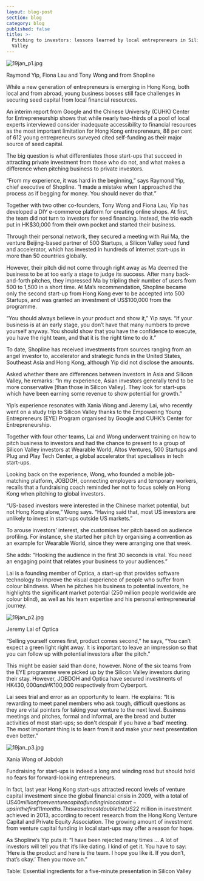 ```yaml
---
layout: blog-post
section: blog
category: blog
published: false
title: >-
  Pitching to investors: lessons learned by local entrepreneurs in Silicon
  Valley
---
```

![19jan_p1.jpg]({{site.baseurl}}/media/19jan_p1.jpg)

Raymond Yip, Fiona Lau and Tony Wong and from Shopline

While a new generation of entrepreneurs is emerging in Hong Kong, both local and from abroad, young business bosses still face challenges in securing seed capital from local financial resources.

An interim report from Google and the Chinese University (CUHK) Center for Entrepreneurship shows that while nearly two-thirds of a pool of local experts interviewed consider inadequate accessibility to financial resources as the most important limitation for Hong Kong entrepreneurs, 88 per cent of 612 young entrepreneurs surveyed cited self-funding as their major source of seed capital.

The big question is what differentiates those start-ups that succeed in attracting private investment from those who do not, and what makes a difference when pitching business to private investors.

“From my experience, it was hard in the beginning,” says Raymond Yip, chief executive of Shopline. “I made a mistake when I approached the process as if begging for money. You should never do that.”

Together with two other co-founders, Tony Wong and Fiona Lau, Yip has developed a DIY e-commerce platform for creating online shops. At first, the team did not turn to investors for seed financing. Instead, the trio each put in HK$30,000 from their own pocket and started their business.

Through their personal network, they secured a meeting with Rui Ma, the venture Beijing-based partner of 500 Startups, a Silicon Valley seed fund and accelerator, which has invested in hundreds of internet start-ups in more than 50 countries globally.

However, their pitch did not come through right away as Ma deemed the business to be at too early a stage to judge its success. After many back-and-forth pitches, they impressed Ma by tripling their number of users from 500 to 1,500 in a short time. At Ma’s recommendation, Shopline became only the second start-up from Hong Kong ever to be accepted into 500 Startups, and was granted an investment of US$100,000 from the programme.

“You should always believe in your product and show it,” Yip says. “If your business is at an early stage, you don’t have that many numbers to prove yourself anyway. You should show that you have the confidence to execute, you have the right team, and that it is the right time to do it.”

To date, Shopline has received investments from sources ranging from an angel investor to, accelerator and strategic funds in the United States, Southeast Asia and Hong Kong, although Yip did not disclose the amounts.

Asked whether there are differences between investors in Asia and Silicon Valley, he remarks: “In my experience, Asian investors generally tend to be more conservative [than those in Silicon Valley]. They look for start-ups which have been earning some revenue to show potential for growth.”

Yip’s experience resonates with Xania Wong and Jeremy Lai, who recently went on a study trip to Silicon Valley thanks to the Empowering Young Entrepreneurs (EYE) Program organised by Google and CUHK’s Center for Entrepreneurship.

Together with four other teams, Lai and Wong underwent training on how to pitch business to investors and had the chance to present to a group of Silicon Valley investors at Wearable World, Altos Ventures, 500 Startups and Plug and Play Tech Center, a global accelerator that specialises in tech start-ups.

Looking back on the experience, Wong, who founded a mobile job-matching platform, JOBDOH, connecting employers and temporary workers, recalls that a fundraising coach reminded her not to focus solely on Hong Kong when pitching to global investors.

“US-based investors were interested in the Chinese market potential, but not Hong Kong alone,” Wong says. “Having said that, most US investors are unlikely to invest in start-ups outside US markets.”

To arouse investors’ interest, she customises her pitch based on audience profiling. For instance, she started her pitch by organising a convention as an example for Wearable World, since they were arranging one that week.

She adds: “Hooking the audience in the first 30 seconds is vital. You need an engaging point that relates your business to your audiences.”

Lai is a founding member of Optica, a start-up that provides software technology to improve the visual experience of people who suffer from colour blindness. When he pitches his business to potential investors, he highlights the significant market potential (250 million people worldwide are colour blind), as well as his team expertise and his personal entrepreneurial journey.

![19jan_p2.jpg]({{site.baseurl}}/media/19jan_p2.jpg)

Jeremy Lai of Optica

“Selling yourself comes first, product comes second,” he says, “You can’t expect a green light right away. It is important to leave an impression so that you can follow up with potential investors after the pitch.”

This might be easier said than done, however. None of the six teams from the EYE programme were picked up by the Silicon Valley investors during their stay. However, JOBDOH and Optica have secured investments of HK$430,000 and HK$100,000 respectively from Cyberport.

Lai sees trial and error as an opportunity to learn. He explains: “It is rewarding to meet panel members who ask tough, difficult questions as they are vital pointers for taking your venture to the next level. Business meetings and pitches, formal and informal, are the bread and butter activities of most start-ups; so don't despair if you have a ‘bad’ meeting. The most important thing is to learn from it and make your next presentation even better.”

![19jan_p3.jpg]({{site.baseurl}}/media/19jan_p3.jpg)

Xania Wong of Jobdoh

Fundraising for start-ups is indeed a long and winding road but should hold no fears for forward-looking entrepreneurs.

In fact, last year Hong Kong start-ups attracted record levels of venture capital investment since the global financial crisis in 2009, with a total of US$40 million from venture capital funding in local start-ups in the first 11 months. This was almost double the US$22 million in investment achieved in 2013, according to recent research from the Hong Kong Venture Capital and Private Equity Association. The growing amount of investment from venture capital funding in local start-ups may offer a reason for hope.

As Shopline’s Yip puts it: “I have been rejected many times … A lot of investors will tell you that it’s like dating. I kind of get it. You have to say: ‘Here is the product and here is the team. I hope you like it. If you don’t, that’s okay.’ Then you move on.”

Table: Essential ingredients for a five-minute presentation in Silicon Valley

